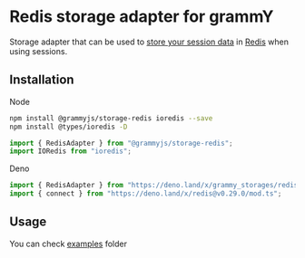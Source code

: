 # Redis storage adapter for grammY

Storage adapter that can be used to
[store your session data](https://grammy.dev/plugins/session.html) in
[Redis](https://redis.io/) when using sessions.

## Installation

Node

```bash
npm install @grammyjs/storage-redis ioredis --save
npm install @types/ioredis -D
```

```ts
import { RedisAdapter } from "@grammyjs/storage-redis";
import IORedis from "ioredis";
```

Deno

```ts
import { RedisAdapter } from "https://deno.land/x/grammy_storages/redis/src/mod.ts";
import { connect } from "https://deno.land/x/redis@v0.29.0/mod.ts";
```

## Usage

You can check
[examples](https://github.com/grammyjs/storages/tree/main/packages/redis/examples)
folder
